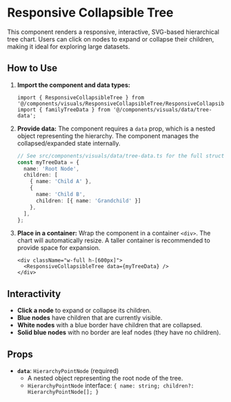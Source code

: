 # Responsive Collapsible Tree

This component renders a responsive, interactive, SVG-based hierarchical tree chart. Users can click on nodes to expand or collapse their children, making it ideal for exploring large datasets.

## How to Use

1.  **Import the component and data types:**
    ```tsx
    import { ResponsiveCollapsibleTree } from '@/components/visuals/ResponsiveCollapsibleTree/ResponsiveCollapsibleTree';
    import { familyTreeData } from '@/components/visuals/data/tree-data';
    ```

2.  **Provide data:** The component requires a `data` prop, which is a nested object representing the hierarchy. The component manages the collapsed/expanded state internally.

    ```ts
    // See src/components/visuals/data/tree-data.ts for the full structure
    const myTreeData = {
      name: 'Root Node',
      children: [
        { name: 'Child A' },
        { 
          name: 'Child B',
          children: [{ name: 'Grandchild' }]
        },
      ],
    };
    ```

3.  **Place in a container:** Wrap the component in a container `<div>`. The chart will automatically resize. A taller container is recommended to provide space for expansion.

    ```tsx
    <div className="w-full h-[600px]">
      <ResponsiveCollapsibleTree data={myTreeData} />
    </div>
    ```

## Interactivity

-   **Click a node** to expand or collapse its children.
-   **Blue nodes** have children that are currently visible.
-   **White nodes** with a blue border have children that are collapsed.
-   **Solid blue nodes** with no border are leaf nodes (they have no children).

## Props

-   **`data`**: `HierarchyPointNode` (required)
    -   A nested object representing the root node of the tree.
    -   `HierarchyPointNode` interface: `{ name: string; children?: HierarchyPointNode[]; }`
